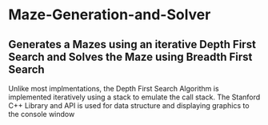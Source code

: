 # Maze-Generation-and-Solver
## Generates a Mazes using an iterative Depth First Search and Solves the Maze using Breadth First Search
Unlike most implmentations, the Depth First Search Algorithm is implemented iteratively using a stack to emulate the call stack.
The Stanford C++ Library and API is used for data structure and displaying graphics to the console window

